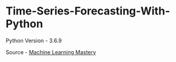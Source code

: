 # Time-Series-Forecasting-With-Python

Python Version - 3.6.9

Source - [Machine Learning Mastery](https://machinelearningmastery.com/start-here/)
